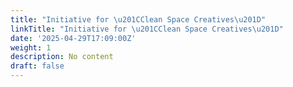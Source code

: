 ```yaml
---
title: "Initiative for \u201CClean Space Creatives\u201D"
linkTitle: "Initiative for \u201CClean Space Creatives\u201D"
date: '2025-04-29T17:09:00Z'
weight: 1
description: No content
draft: false
---
```



